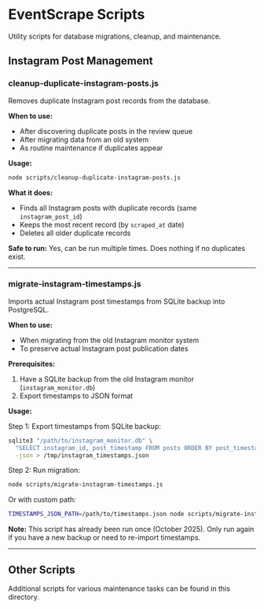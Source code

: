 # EventScrape Scripts

Utility scripts for database migrations, cleanup, and maintenance.

## Instagram Post Management

### cleanup-duplicate-instagram-posts.js

Removes duplicate Instagram post records from the database.

**When to use:**
- After discovering duplicate posts in the review queue
- After migrating data from an old system
- As routine maintenance if duplicates appear

**Usage:**
```bash
node scripts/cleanup-duplicate-instagram-posts.js
```

**What it does:**
- Finds all Instagram posts with duplicate records (same `instagram_post_id`)
- Keeps the most recent record (by `scraped_at` date)
- Deletes all older duplicate records

**Safe to run:** Yes, can be run multiple times. Does nothing if no duplicates exist.

---

### migrate-instagram-timestamps.js

Imports actual Instagram post timestamps from SQLite backup into PostgreSQL.

**When to use:**
- When migrating from the old Instagram monitor system
- To preserve actual Instagram post publication dates

**Prerequisites:**
1. Have a SQLite backup from the old Instagram monitor (`instagram_monitor.db`)
2. Export timestamps to JSON format

**Usage:**

Step 1: Export timestamps from SQLite backup:
```bash
sqlite3 "/path/to/instagram_monitor.db" \
  "SELECT instagram_id, post_timestamp FROM posts ORDER BY post_timestamp DESC;" \
  -json > /tmp/instagram_timestamps.json
```

Step 2: Run migration:
```bash
node scripts/migrate-instagram-timestamps.js
```

Or with custom path:
```bash
TIMESTAMPS_JSON_PATH=/path/to/timestamps.json node scripts/migrate-instagram-timestamps.js
```

**Note:** This script has already been run once (October 2025). Only run again if you have a new backup or need to re-import timestamps.

---

## Other Scripts

Additional scripts for various maintenance tasks can be found in this directory.

